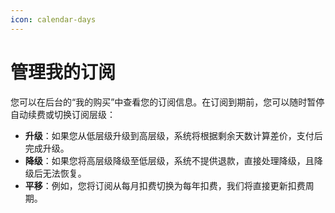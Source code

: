 ```yaml
---
icon: calendar-days
---
```


# 管理我的订阅

您可以在后台的“我的购买”中查看您的订阅信息。在订阅到期前，您可以随时暂停自动续费或切换订阅层级：

* **升级**：如果您从低层级升级到高层级，系统将根据剩余天数计算差价，支付后完成升级。
* **降级**：如果您将高层级降级至低层级，系统不提供退款，直接处理降级，且降级后无法恢复。
* **平移**：例如，您将订阅从每月扣费切换为每年扣费，我们将直接更新扣费周期。
